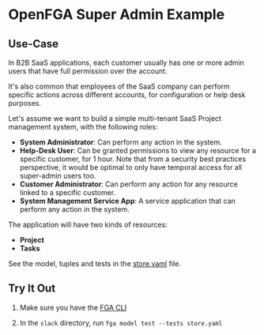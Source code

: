 # OpenFGA Super Admin Example 

## Use-Case

In B2B SaaS applications, each customer usually has one or more admin users that have full permission over the account.

It's also common that employees of the SaaS company can perform specific actions across different accounts, for configuration or help desk purposes. 

Let's assume we want to build a simple multi-tenant SaaS Project management system, with the following roles:

- **System Administrator**: Can perform any action in the system.
- **Help-Desk User**: Can be granted permissions to view any resource for a specific customer, for 1 hour. Note that from a security best practices perspective, it would be optimal to only have temporal access for all super-admin users too.
- **Customer Administrator**: Can perform any action for any resource linked to a specific customer.
- **System Management Service App**: A service application that can perform any action in the system.

The application will have two kinds of resources:
- **Project**
- **Tasks**

See the model, tuples and tests in the [store.yaml](./store.fga.yaml) file.

## Try It Out

1. Make sure you have the [FGA CLI](https://github.com/openfga/cli/?tab=readme-ov-file#installation)

2. In the `slack` directory, run `fga model test --tests store.yaml`
